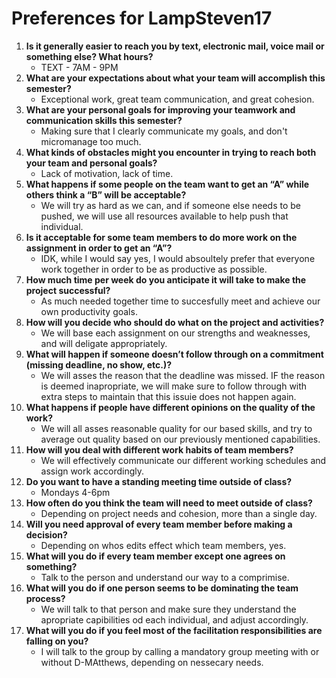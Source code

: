 # Preferences for LampSteven17

1. __Is it generally easier to reach you by text, electronic mail, voice mail or something else?  What hours?__ 
   * TEXT - 7AM - 9PM
1. __What are your expectations about what your team will accomplish this semester?__ 
   * Exceptional work, great team communication, and great cohesion.
1. __What are your personal goals for improving your teamwork and communication skills this semester?__ 
   * Making sure that I clearly communicate my goals, and don't micromanage too much.
1. __What kinds of obstacles might you encounter in trying to reach both your team and personal goals?__ 
   * Lack of motivation, lack of time.
1. __What happens if some people on the team want to get an “A” while others think a “B” will be acceptable?__ 
   * We will try as hard as we can, and if someone else needs to be pushed, we will use all resources available to help push that individual.
1. __Is it acceptable for some team members to do more work on the assignment in order to get an “A”?__ 
   * IDK, while I would say yes, I would absoultely prefer that everyone work together in order to be as productive as possible.
1. __How much time per week do you anticipate it will take to make the project successful?__ 
   * As much needed together time to succesfully meet and achieve our own productivity goals.
1. __How will you decide who should do what on the project and activities?__ 
   * We will base each assignment on our strengths and weaknesses, and will deligate appropriately.
1. __What will happen if someone doesn’t follow through on a commitment (missing deadline, no show, etc.)?__ 
   * We will asses the reason that the deadline was missed. IF the reason is deemed inapropriate, we will make sure to follow through with extra steps to maintain that this issuie does not happen again.
1. __What happens if people have different opinions on the quality of the work?__ 
   * We will all asses reasonable quality for our based skills, and try to average out quality based on our previously mentioned capabilities.
1. __How will you deal with different work habits of team members?__ 
   * We will effectively communicate our different working schedules and assign work accordingly. 
1. __Do you want to have a standing meeting time outside of class?__ 
   * Mondays 4-6pm
1. __How often do you think the team will need to meet outside of class?__ 
   * Depending on project needs and cohesion, more than a single day.
1. __Will you need approval of every team member before making a decision?__ 
   * Depending on whos edits effect which team members, yes.
1. __What will you do if every team member except one agrees on something?__ 
   * Talk to the person and understand our way to a comprimise. 
1. __What will you do if one person seems to be dominating the team process?__ 
   * We will talk to that person and make sure they understand the apropriate capibilities od each individual, and adjust accordingly.
1. __What will you do if you feel most of the facilitation responsibilities are falling on you?__ 
   * I will talk to the group by calling a mandatory group meeting with or without D-MAtthews, depending on nessecary needs.
